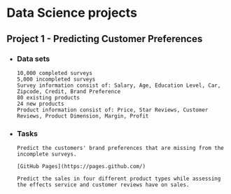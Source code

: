 # Data Science projects

## Project 1 - Predicting Customer Preferences
- ### Data sets
      10,000 completed surveys
      5,000 incompleted surveys
      Survey information consist of: Salary, Age, Education Level, Car, Zipcode, Credit, Brand Preference
      80 existing products 
      24 new products
      Product information consist of: Price, Star Reviews, Customer Reviews, Product Dimension, Margin, Profit 
- ### Tasks
      Predict the customers' brand preferences that are missing from the incomplete surveys.
      
      [GitHub Pages](https://pages.github.com/)
      
      Predict the sales in four different product types while assessing the effects service and customer reviews have on sales.

